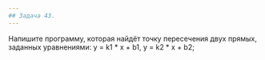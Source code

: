 ```yaml
---
## Задача 43.
---
```

Напишите программу, которая найдёт точку пересечения двух прямых, заданных уравнениями: y = k1 * x + b1, y = k2 * x + b2;
